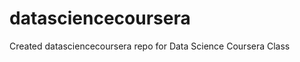 datasciencecoursera
===================

Created datasciencecoursera repo for Data Science Coursera Class
